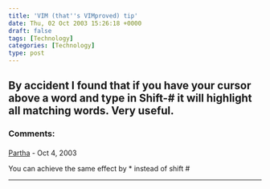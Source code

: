 ```yaml
---
title: 'VIM (that''s VIMproved) tip'
date: Thu, 02 Oct 2003 15:26:18 +0000
draft: false
tags: [Technology]
categories: [Technology]
type: post
---
```


By accident I found that if you have your cursor above a word and type in Shift-# it will highlight all matching words. Very useful.
---
### Comments:
#### 
[Partha]( "partha@addlebrain.com") - <time datetime="2003-10-02 17:56:56">Oct 4, 2003</time>

You can achieve the same effect by \* instead of shift #
<hr />

